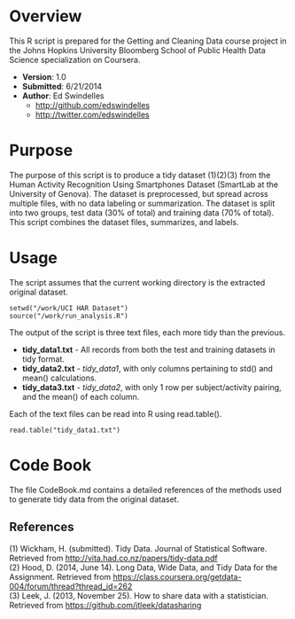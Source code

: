 # Overview

This R script is prepared for the Getting and Cleaning Data course project in the Johns Hopkins 
University Bloomberg School of Public Health Data Science specialization on Coursera.

* __Version__: 1.0
* __Submitted__: 6/21/2014
* __Author__: Ed Swindelles
	* http://github.com/edswindelles
	* http://twitter.com/edswindelles

# Purpose

The purpose of this script is to produce a tidy dataset (1)(2)(3) from the Human Activity 
Recognition Using Smartphones Dataset (SmartLab at the University of Genova).  The dataset
is preprocessed, but spread across multiple files, with no data labeling or summarization. 
The dataset is split into two groups, test data (30% of total) and training data (70% of 
total).  This script combines the dataset files, summarizes, and labels.

# Usage

The script assumes that the current working directory is the extracted original dataset.

	setwd("/work/UCI HAR Dataset")
	source("/work/run_analysis.R")

The output of the script is three text files, each more tidy than the previous.

* __tidy_data1.txt__ - All records from both the test and training datasets in tidy format.
* __tidy_data2.txt__ - _tidy_data1_, with only columns pertaining to std() and mean() 
calculations.
* __tidy_data3.txt__ - _tidy_data2_, with only 1 row per subject/activity pairing, and the 
mean() of each column.

Each of the text files can be read into R using read.table().

	read.table("tidy_data1.txt")

# Code Book

The file CodeBook.md contains a detailed references of the methods used to generate tidy 
data from the original dataset.

## References
(1) Wickham, H. (submitted). Tidy Data. Journal of Statistical Software.  Retrieved from 
http://vita.had.co.nz/papers/tidy-data.pdf  
(2) Hood, D. (2014, June 14). Long Data, Wide Data, and Tidy Data for the Assignment.
Retrieved from https://class.coursera.org/getdata-004/forum/thread?thread_id=262  
(3) Leek, J. (2013, November 25). How to share data with a statistician.  Retrieved from 
https://github.com/jtleek/datasharing